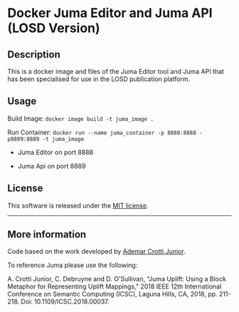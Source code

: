 # Docker Juma Editor and Juma API (LOSD Version)

## Description

This is a docker image and files of the Juma Editor tool and Juma API that has been specialised for use in the LOSD publication platform.

## Usage

Build Image: ``docker image build -t juma_image .``

Run Container: ``docker run --name juma_container -p 8888:8888 -p8889:8889 -t juma_image``

- Juma Editor on port 8888

- Juma Api on port 8889

## License
This software is released under the [MIT license](http://opensource.org/licenses/MIT).

-----

## More information

Code based on the work developed by [Ademar Crotti Junior](https://www.scss.tcd.ie/~crottija/juma/).

To reference Juma please use the following:

A. Crotti Junior, C. Debruyne and D. O'Sullivan, "Juma Uplift: Using a Block Metaphor for Representing Uplift Mappings," 2018 IEEE 12th International Conference on Semantic Computing (ICSC), Laguna Hills, CA, 2018, pp. 211-218. Doi: 10.1109/ICSC.2018.00037.

